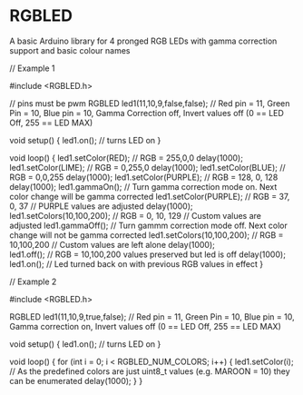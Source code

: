 # RGBLED
A basic Arduino library for 4 pronged RGB LEDs with gamma correction support and basic colour names

// Example 1

#include <RGBLED.h>

// pins must be pwm
RGBLED led1(11,10,9,false,false);   // Red pin = 11, Green Pin = 10, Blue pin = 10, Gamma Correction  off, Invert values off (0 == LED Off, 255 == LED MAX)

void setup()
{
 led1.on();             // turns LED on
}

void loop()
{
  led1.setColor(RED);     // RGB = 255,0,0
  delay(1000);
  led1.setColor(LIME);    // RGB = 0,255,0
  delay(1000);
  led1.setColor(BLUE);    // RGB = 0,0,255
  delay(1000);
  led1.setColor(PURPLE);  // RGB = 128, 0, 128
  delay(1000);
  led1.gammaOn();         // Turn gamma correction mode on. Next color change will be gamma corrected
  led1.setColor(PURPLE);  // RGB = 37, 0, 37   // PURPLE values are adjusted
  delay(1000);
  led1.setColors(10,100,200);  // RGB = 0, 10, 129   // Custom values are adjusted
  led1.gammaOff();             // Turn gammm correction mode off. Next color change will not be gamma corrected
  led1.setColors(10,100,200);  // RGB = 10,100,200   // Custom values are left alone
  delay(1000);  
  led1.off();                  // RGB = 10,100,200 values preserved but led is off
  delay(1000);
  led1.on();		       // Led turned back on with previous RGB values in effect
}

// Example 2

#include <RGBLED.h>

RGBLED led1(11,10,9,true,false);   // Red pin = 11, Green Pin = 10, Blue pin = 10, Gamma correction on, Invert values off (0 == LED Off, 255 == LED MAX)

void setup()
{
 led1.on();      // turns LED on
}

void loop()
{
  for (int i = 0; i < RGBLED_NUM_COLORS; i++)
  {
    led1.setColor(i);   // As the predefined colors are just uint8_t values (e.g. MAROON = 10) they can be enumerated
    delay(1000);
  }
}  